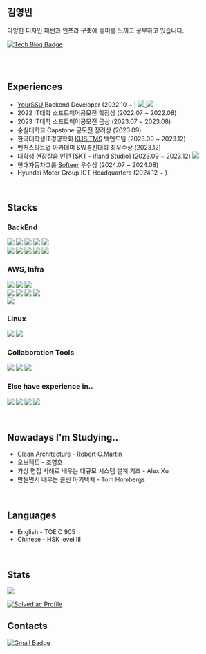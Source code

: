 ## 김영빈  
  다양한 디자인 패턴과 인프라 구축에 흥미를 느끼고 공부하고 있습니다.

<!-- [![Hits](https://hits.seeyoufarm.com/api/count/incr/badge.svg?url=https%3A%2F%2Fgithub.com%2Feckrin%2Fhit-counter&count_bg=%2379C83D&title_bg=%23555555&icon=&icon_color=%23E7E7E7&title=hits&edge_flat=false)](https://hits.seeyoufarm.com) -->
[![Tech Blog Badge](http://img.shields.io/badge/-Tech%20blog-black?style=flat-square&logo=github&link=https://eckrin.tistory.com/)](https://eckrin.tistory.com/)
 
<br/>
<br/>

## Experiences
* <a href = "https://yourssu.com"> YourSSU </a> Backend Developer (2022.10 ~ ) <a href = "https://play.google.com/store/apps/details?id=com.yourssu.soomsil&hl=ko-KR"> <img src="https://img.shields.io/badge/google play-34A853?style=flat-square&logo=google play&logoColor=white"> </a> <a href = "https://apps.apple.com/kr/app/%EC%88%A8%EC%89%B4%EB%95%8C/id1626690112"> <img src="https://img.shields.io/badge/app store-0DBDFF?style=flat-square&logo=app store&logoColor=white"> </a>
* 2022 IT대학 소프트웨어공모전 학장상 (2022.07 ~ 2022.08)
* 2023 IT대학 소프트웨어공모전 금상 (2023.07 ~ 2023.08)
* 숭실대학교 Capstone 공모전 장려상 (2023.09)
* 한국대학생IT경영학회 <a href = "https://kusitms.com"> KUSITMS</a> 백엔드팀 (2023.09 ~ 2023.12)
* 벤처스타트업 아카데미 SW경진대회 최우수상 (2023.12)
* 대학생 현장실습 인턴 [SKT - ifland Studio] (2023.09 ~ 2023.12) <a href = "https://play.google.com/store/apps/details?id=com.skt.treal.jumpvrm&hl=ko"> <img src="https://img.shields.io/badge/google play-34A853?style=flat-square&logo=google play&logoColor=white"> </a>
* 현대자동차그룹 <a href = "https://softeerbootcamp.hyundaimotorgroup.com">Softeer</a> 우수상 (2024.07 ~ 2024.08)
* Hyundai Motor Group ICT Headquarters (2024.12 ~ )

<br/>

## Stacks

### BackEnd
<img src="https://img.shields.io/badge/java-E34F26?style=flat-square&logo=openjdk&logoColor=white"> <img src="https://img.shields.io/badge/kotlin-7F52FF?style=flat-square&logo=kotlin&logoColor=white"> 
<img src="https://img.shields.io/badge/spring-6DB33F?style=flat-square&logo=spring&logoColor=white"> <img src="https://img.shields.io/badge/spring boot-6DB33F?style=flat-square&logo=spring boot&logoColor=white"> 
<img src="https://img.shields.io/badge/spring security-6DB33F?style=flat-square&logo=spring security&logoColor=white">  
<img src="https://img.shields.io/badge/mysql-4479A1?style=flat-square&logo=mysql&logoColor=white">
<img src="https://img.shields.io/badge/redis-DC382D?style=flat-square&logo=redis&logoColor=white">
<img src="https://img.shields.io/badge/spring data jpa-6DB33F?style=flat-square&logo=spring data jpa&logoColor=white">
<img src="https://img.shields.io/badge/querydsl-0099E5?style=flat-square&logo=querydsl&logoColor=white">
<img src="https://img.shields.io/badge/mybatis-000000?style=flat-square&logo=mybatis&logoColor=white">
  
### AWS, Infra
<img src="https://img.shields.io/badge/docker-2B579A?style=flat-square&logo=docker&logoColor=white"> <img src="https://img.shields.io/badge/kubernetes-326CE5?style=flat-square&logo=kubernetes&logoColor=white">
<img src="https://img.shields.io/badge/github actions-2088FF?style=flat-square&logo=github actions&logoColor=white">  
<img src="https://img.shields.io/badge/amazon ec2-FF9900?style=flat-square&logo=amazon ec2&logoColor=white">
<img src="https://img.shields.io/badge/amazon rds-2088FF?style=flat-square&logo=amazon rds&logoColor=white">
<img src="https://img.shields.io/badge/amazon s3-569A31?style=flat-square&logo=amazon s3&logoColor=white">
<img src="https://img.shields.io/badge/amazon elasticache-2088FF?style=flat-square&logo=unsplash&logoColor=white">  
<img src="https://img.shields.io/badge/microsoft azure-0078D4?style=flat-square&logo=microsoft azure&logoColor=white"> 

### Linux
<img src="https://img.shields.io/badge/C-033963?style=flat-square&logo=C&logoColor=white"> <img src="https://img.shields.io/badge/linux-FCC624?style=flat-square&logo=linux&logoColor=white">

### Collaboration Tools
<img src="https://img.shields.io/badge/github-181717?style=flat-square&logo=github&logoColor=white"> <img src="https://img.shields.io/badge/figma-F24E1E?style=flat-square&logo=figma&logoColor=white">
<img src="https://img.shields.io/badge/slack-4A154B?style=flat-square&logo=slack&logoColor=white">

### Else have experience in..
<img src="https://img.shields.io/badge/android studio-3DDC84?style=flat-square&logo=android studio&logoColor=white"> <img src="https://img.shields.io/badge/css-1572B6?style=flat-square&logo=css3&logoColor=white">
<img src="https://img.shields.io/badge/javascript-F7DF1E?style=flat-square&logo=javascript&logoColor=white">
<img src="https://img.shields.io/badge/jquery-0769AD?style=flat-square&logo=jquery&logoColor=white">

<br/>

## Nowadays I'm Studying..
* Clean Architecture - Robert C.Martin
* 오브젝트 - 조영호
* 가상 면접 사례로 배우는 대규모 시스템 설계 기초 - Alex Xu
* 만들면서 배우는 클린 아키텍처 - Tom Hombergs

<br/>

## Languages
* English - TOEIC 905
* Chinese - HSK level III  

<br/>

## Stats
<img src="https://github-readme-stats.vercel.app/api?username=eckrin&show_icons=true">

[![Solved.ac Profile](http://mazassumnida.wtf/api/v2/generate_badge?boj=dubaihuadeweixiao)](https://solved.ac/dubaihuadeweixiao/)

## Contacts
[![Gmail Badge](https://img.shields.io/badge/Gmail-d14836?style=flat-square&logo=Gmail&logoColor=white&link=mailto:kimsh1691@gmail.com)](mailto:eckrin.dev@gmail.com)

